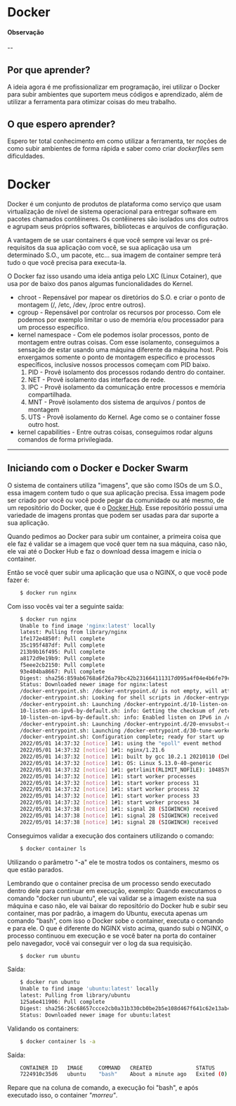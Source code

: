 # Docker

#### Observação
--
## Por que aprender?

A ideia agora é me profissionalizar em programação, irei utilizar o Docker para subir ambientes que suportem meus códigos e aprendizado, além de utilizar a ferramenta para otimizar coisas do meu trabalho.

## O que espero aprender?

Espero ter total conhecimento em como utilizar a ferramenta, ter noções de como subir ambientes de forma rápida e saber como criar *dockerfile*s sem dificuldades.

# Docker

Docker é um conjunto de produtos de plataforma como serviço que usam virtualização de nível de sistema operacional para entregar software em pacotes chamados contêineres. Os contêineres são isolados uns dos outros e agrupam seus próprios softwares, bibliotecas e arquivos de configuração.

A vantagem de se usar containers é que você sempre vai levar os pré-requisitos da sua aplicação com você, se sua aplicação usa um determinado S.O., um pacote, etc... sua imagem de container sempre terá tudo o que você precisa para executa-la.

O Docker faz isso usando uma ideia antiga pelo LXC (Linux Cotainer), que usa por de baixo dos panos algumas funcionalidades do Kernel.

- chroot - Repensável por mapear os diretórios do S.O. e criar o ponto de montagem (/, /etc, /dev, /proc entre outros).
- cgroup - Repensável por controlar os recursos por processo. Com ele podemos por exemplo limitar o uso de memória e/ou processador para um processo específico.
- kernel namespace - Com ele podemos isolar processos, ponto de montagem entre outras coisas. Com esse isolamento, conseguimos a sensação de estar usando uma máquina diferente da máquina host. Pois enxergamos somente o ponto de montagem especifico e processos específicos, inclusive nossos processos começam com PID baixo.
    1. PID - Provê isolamento dos processos rodando dentro do container.
    1. NET - Provê isolamento das interfaces de rede.
    1. IPC - Provê isolamento da comunicação entre processos e memória compartilhada.
    1. MNT - Provê isolamento dos sistema de arquivos / pontos de montagem
    1. UTS - Provê isolamento do Kernel. Age como se o container fosse outro host.
- kernel capabilities - Entre outras coisas, conseguimos rodar alguns comandos de forma privilegiada.

---

## Iniciando com o Docker e Docker Swarm
O sistema de containers utiliza "imagens", que são como ISOs de um S.O., essa imagem contem tudo o que sua aplicação precisa. Essa imagem pode ser criado por você ou você pode pegar da comunidade ou até mesmo, de um repositório do Docker, que é o [Docker Hub](https://hub.docker.com/). Esse repositório possui uma variedade de imagens prontas que podem ser usadas para dar suporte a sua aplicação.

Quando pedimos ao Docker para subir um container, a primeira coisa que ele faz é validar se a imagem que você quer tem na sua máquina, caso não, ele vai até o Docker Hub e faz o download dessa imagem e inicia o container.

Então se você quer subir uma aplicação que usa o NGINX, o que você pode fazer é:
```bash
    $ docker run nginx
```

Com isso vocês vai ter a seguinte saída:
```bash
    $ docker run nginx
    Unable to find image 'nginx:latest' locally
    latest: Pulling from library/nginx
    1fe172e4850f: Pull complete 
    35c195f487df: Pull complete 
    213b9b16f495: Pull complete 
    a8172d9e19b9: Pull complete 
    f5eee2cb2150: Pull complete 
    93e404ba8667: Pull complete 
    Digest: sha256:859ab6768a6f26a79bc42b231664111317d095a4f04e4b6fe79ce37b3d199097
    Status: Downloaded newer image for nginx:latest
    /docker-entrypoint.sh: /docker-entrypoint.d/ is not empty, will attempt to perform configuration
    /docker-entrypoint.sh: Looking for shell scripts in /docker-entrypoint.d/
    /docker-entrypoint.sh: Launching /docker-entrypoint.d/10-listen-on-ipv6-by-default.sh
    10-listen-on-ipv6-by-default.sh: info: Getting the checksum of /etc/nginx/conf.d/default.conf
    10-listen-on-ipv6-by-default.sh: info: Enabled listen on IPv6 in /etc/nginx/conf.d/default.conf
    /docker-entrypoint.sh: Launching /docker-entrypoint.d/20-envsubst-on-templates.sh
    /docker-entrypoint.sh: Launching /docker-entrypoint.d/30-tune-worker-processes.sh
    /docker-entrypoint.sh: Configuration complete; ready for start up
    2022/05/01 14:37:32 [notice] 1#1: using the "epoll" event method
    2022/05/01 14:37:32 [notice] 1#1: nginx/1.21.6
    2022/05/01 14:37:32 [notice] 1#1: built by gcc 10.2.1 20210110 (Debian 10.2.1-6) 
    2022/05/01 14:37:32 [notice] 1#1: OS: Linux 5.13.0-40-generic
    2022/05/01 14:37:32 [notice] 1#1: getrlimit(RLIMIT_NOFILE): 1048576:1048576
    2022/05/01 14:37:32 [notice] 1#1: start worker processes
    2022/05/01 14:37:32 [notice] 1#1: start worker process 31
    2022/05/01 14:37:32 [notice] 1#1: start worker process 32
    2022/05/01 14:37:32 [notice] 1#1: start worker process 33
    2022/05/01 14:37:32 [notice] 1#1: start worker process 34
    2022/05/01 14:37:38 [notice] 1#1: signal 28 (SIGWINCH) received
    2022/05/01 14:37:38 [notice] 1#1: signal 28 (SIGWINCH) received
    2022/05/01 14:37:38 [notice] 1#1: signal 28 (SIGWINCH) received

```

Conseguimos validar a execução dos containers utilizando o comando:
```bash
    $ docker container ls
```
Utilizando o parâmetro "-a" ele te mostra todos os containers, mesmo os que estão parados.

Lembrando que o container precisa de um processo sendo executado dentro dele para continuar em execução, exemplo:
Quando executamos o comando "docker run ubuntu", ele vai validar se a imagem existe na sua máquina e caso não, ele vai baixar do repositório do Docker hub e subir seu container, mas por padrão, a imagem do Ubuntu, executa apenas um comando "bash", com isso o Docker sobe o container, executa o comando e para ele. O que é diferente do NGINX visto acima, quando subi o NGINX, o processo continuou em execução e se você bater na porta do container pelo navegador, você vai conseguir ver o log da sua requisição.
```bash
    $ docker rum ubuntu
```
Saída:
```bash
    $ docker run ubuntu
    Unable to find image 'ubuntu:latest' locally
    latest: Pulling from library/ubuntu
    125a6e411906: Pull complete 
    Digest: sha256:26c68657ccce2cb0a31b330cb0be2b5e108d467f641c62e13ab40cbec258c68d
    Status: Downloaded newer image for ubuntu:latest
```

Validando os containers:
```bash
    $ docker container ls -a
```
Saída:
```bash
    CONTAINER ID   IMAGE     COMMAND   CREATED              STATUS                      PORTS     NAMES
    7224910c35d6   ubuntu    "bash"    About a minute ago   Exited (0) 58 seconds ago             wonderful_zhukovsky
```
Repare que na coluna de comando, a execução foi "bash", e após executado isso, o container *"morreu"*.
